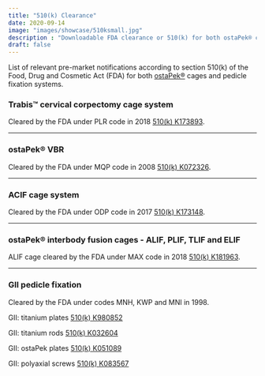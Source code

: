 ```yaml
---
title: "510(k) Clearance"
date: 2020-09-14
image: "images/showcase/510ksmall.jpg"
description : "Downloadable FDA clearance or 510(k) for both ostaPek® cages and pedicle fixation systems."
draft: false
---
```


List of relevant pre-market notifications according to section 510(k) of the Food, Drug and Cosmetic Act (FDA) for both [ostaPek®](https://spinenuances.com/ostapek_carbon_composite) cages and pedicle fixation systems.

<!--more-->

### Trabis™ cervical corpectomy cage system

Cleared by the FDA under PLR code in 2018 [510(k) K173893](https://www.accessdata.fda.gov/cdrh_docs/pdf17/K173893.pdf).

-----

### ostaPek® VBR

Cleared by the FDA under MQP code in 2008 [510(k) K072326](https://www.accessdata.fda.gov/cdrh_docs/pdf7/K072326.pdf).

-----

### ACIF cage system

Cleared by the FDA under ODP code in 2017 [510(k) K173148](https://www.accessdata.fda.gov/cdrh_docs/pdf17/K173148.pdf).

-----

### ostaPek® interbody fusion cages - ALIF, PLIF, TLIF and ELIF

ALIF cage cleared by the FDA under MAX code in 2018 [510(k) K181963](https://www.accessdata.fda.gov/cdrh_docs/pdf18/K181963.pdf).

-----

### GII pedicle fixation

Cleared by the FDA under codes MNH, KWP and MNI in 1998.

GII: titanium plates [510(k) K980852](https://www.accessdata.fda.gov/cdrh_docs/pdf/K980852.pdf)

GII: titanium rods [510(k) K032604](https://www.accessdata.fda.gov/cdrh_docs/pdf3/K032604.pdf)

GII: ostaPek plates [510(k) K051089](https://www.accessdata.fda.gov/cdrh_docs/pdf5/K051089.pdf)

GII: polyaxial screws [510(k) K083567](https://www.accessdata.fda.gov/cdrh_docs/pdf8/K083567.pdf)